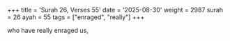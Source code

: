 +++
title = 'Surah 26, Verses 55'
date = '2025-08-30'
weight = 2987
surah = 26
ayah = 55
tags = ["enraged", "really"]
+++

who have really enraged us,
